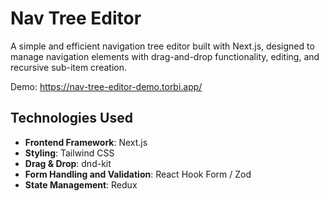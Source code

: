 # Nav Tree Editor

A simple and efficient navigation tree editor built with Next.js, designed to manage navigation elements with drag-and-drop functionality, editing, and recursive sub-item creation.

Demo:
https://nav-tree-editor-demo.torbi.app/

## Technologies Used

- **Frontend Framework**: Next.js
- **Styling**: Tailwind CSS
- **Drag & Drop**: dnd-kit
- **Form Handling and Validation**: React Hook Form / Zod
- **State Management**: Redux

